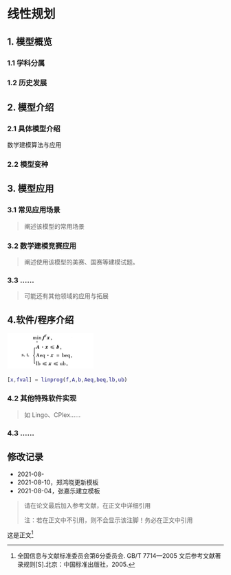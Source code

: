 
# 线性规划   
        
## 1. 模型概览

### 1.1 学科分属
### 1.2 历史发展
## 2. 模型介绍

### 2.1  具体模型介绍
数学建模算法与应用





### 2.2  模型变种



## 3. 模型应用

### 3.1 常见应用场景

> 阐述该模型的常用场景

### 3.2 数学建模竞赛应用

> 阐述使用该模型的美赛、国赛等建模试题。

### 3.3 ……

> 可能还有其他领域的应用与拓展

## 4.软件/程序介绍
<img src="https://github.com/EricDinging/5.1Math-Modeling/blob/32c55a78c649b4798537e9d959969bebbc07b0eb/Models-codes/1%E8%BF%90%E7%AD%B9%E5%AD%A6/1%E8%A7%84%E5%88%92%E8%AE%BA/%E7%BA%BF%E6%80%A7%E8%A7%84%E5%88%92/linear.png" width="200px" /> 



```MATLAB
[x,fval] = linprog(f,A,b,Aeq,beq,lb,ub)
```

### 4.2 其他特殊软件实现

> 如 Lingo、CPlex……

### 4.3 ……

## 修改记录

- 2021-08-
- 2021-08-10，郑鸿晓更新模板
- 2021-08-04，张嘉乐建立模板

> 请在论文最后加入参考文献，在正文中详细引用
> 
> 注：若在正文中不引用，则不会显示该注脚！务必在正文中引用

这是正文[^1]

[^1]: 全国信息与文献标准委员会第6分委员会. GB/T 7714—2005 文后参考文献著录规则[S].北京：中国标准出版社，2005.